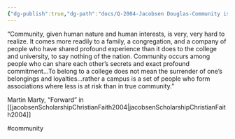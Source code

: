 ```yaml
---
{"dg-publish":true,"dg-path":"docs/Q-2004-Jacobsen Douglas-Community is hard to realize.md","permalink":"/docs/q-2004-jacobsen-douglas-community-is-hard-to-realize/","noteIcon":""}
---
```



“Community, given human nature and human interests, is very, very hard to realize. It comes more readily to a family, a congregation, and a company of people who have shared profound experience than it does to the college and university, to say nothing of the nation. Community occurs among people who can share each other’s secrets and exact profound commitment…To belong to a college does not mean the surrender of one’s belongings and loyalties…rather a campus is a set of people who form associations where less is at risk than in true community.”

Martin Marty, “Forward” in [[jacobsenScholarshipChristianFaith2004\|jacobsenScholarshipChristianFaith2004]]

#community
